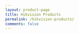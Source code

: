 ```yaml
---
layout: product-page
title: Hikvision Products
permalink: /hikvision-products/
comments: false
---
```



